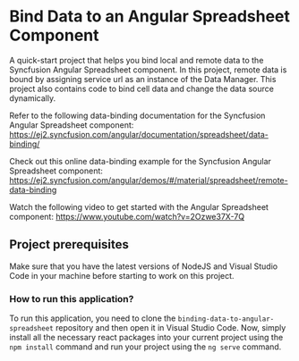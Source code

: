 # Bind Data to an Angular Spreadsheet Component

A quick-start project that helps you bind local and remote data to the Syncfusion Angular Spreadsheet component. In this project, remote data is bound by assigning service url as an instance of the Data Manager. This project also contains code to bind cell data and change the data source dynamically.

Refer to the following data-binding documentation for the Syncfusion Angular Spreadsheet component: 
https://ej2.syncfusion.com/angular/documentation/spreadsheet/data-binding/

Check out this online data-binding example for the Syncfusion Angular Spreadsheet component: 
https://ej2.syncfusion.com/angular/demos/#/material/spreadsheet/remote-data-binding

Watch the following video to get started with the Angular Spreadsheet component:
https://www.youtube.com/watch?v=2Ozwe37X-7Q

## Project prerequisites

Make sure that you have the latest versions of NodeJS and Visual Studio Code in your machine before starting to work on this project.

### How to run this application?

To run this application, you need to clone the `binding-data-to-angular-spreadsheet` repository and then open it in Visual Studio Code. Now, simply install all the necessary react packages into your current project using the `npm install` command and run your project using the `ng serve` command.